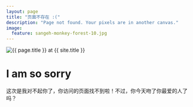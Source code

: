 ```yaml
---
layout: page
title: "页面不存在 :("
description: "Page not found. Your pixels are in another canvas."
image:
  feature: sangeh-monkey-forest-10.jpg
---  
```

<img src="{{ site.url }}/images/hmfaysal-404.jpg" alt="{{ page.title }} at {{ site.title }}">

<div class="text-center">
	<h1>I am so sorry</h1>
	<p>这次是我对不起你了，你访问的页面找不到啦！不过，你今天吻了你最爱的人了吗？</p>
</div>
